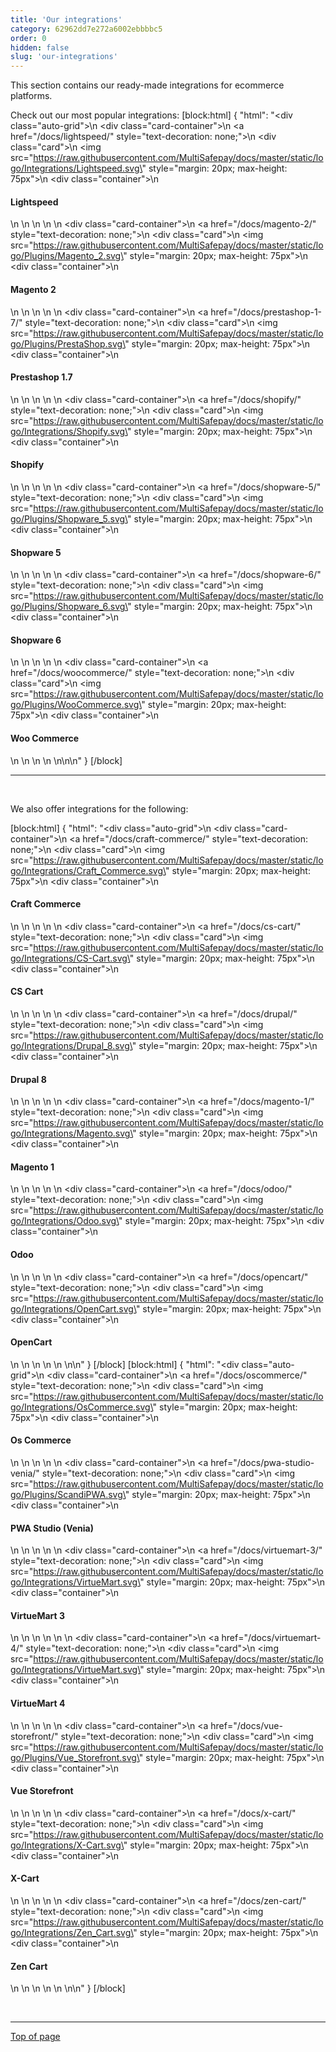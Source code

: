 ```yaml
---
title: 'Our integrations'
category: 62962dd7e272a6002ebbbbc5
order: 0
hidden: false
slug: 'our-integrations'
---
```

This section contains our ready-made integrations for ecommerce platforms. 

Check out our most popular integrations:
[block:html]
{
  "html": "<div class=\"auto-grid\">\n    <div class=\"card-container\">\n        <a href=\"/docs/lightspeed/\" style=\"text-decoration: none;\">\n            <div class=\"card\">\n                <img src=\"https://raw.githubusercontent.com/MultiSafepay/docs/master/static/logo/Integrations/Lightspeed.svg\" style=\"margin: 20px; max-height: 75px\">\n                <div class=\"container\">\n                    <h4><b>Lightspeed</b></h4>\n                </div>\n            </div>\n        </a>\n    </div>\n    <div class=\"card-container\">\n        <a href=\"/docs/magento-2/\" style=\"text-decoration: none;\">\n            <div class=\"card\">\n                <img src=\"https://raw.githubusercontent.com/MultiSafepay/docs/master/static/logo/Plugins/Magento_2.svg\" style=\"margin: 20px; max-height: 75px\">\n                <div class=\"container\">\n                    <h4><b>Magento 2</b></h4>\n                </div>\n            </div>\n        </a>\n    </div>\n    <div class=\"card-container\">\n        <a href=\"/docs/prestashop-1-7/\" style=\"text-decoration: none;\">\n            <div class=\"card\">\n                <img src=\"https://raw.githubusercontent.com/MultiSafepay/docs/master/static/logo/Plugins/PrestaShop.svg\" style=\"margin: 20px; max-height: 75px\">\n                <div class=\"container\">\n                    <h4><b>Prestashop 1.7</b></h4>\n                </div>\n            </div>\n        </a>\n    </div>\n    <div class=\"card-container\">\n        <a href=\"/docs/shopify/\" style=\"text-decoration: none;\">\n            <div class=\"card\">\n                <img src=\"https://raw.githubusercontent.com/MultiSafepay/docs/master/static/logo/Integrations/Shopify.svg\" style=\"margin: 20px; max-height: 75px\">\n                <div class=\"container\">\n                    <h4><b>Shopify</b></h4>\n                </div>\n            </div>\n        </a>\n    </div>\n  <div class=\"card-container\">\n        <a href=\"/docs/shopware-5/\" style=\"text-decoration: none;\">\n            <div class=\"card\">\n                <img src=\"https://raw.githubusercontent.com/MultiSafepay/docs/master/static/logo/Plugins/Shopware_5.svg\" style=\"margin: 20px; max-height: 75px\">\n                <div class=\"container\">\n                    <h4><b>Shopware 5</b></h4>\n                </div>\n            </div>\n        </a>\n    </div>\n    <div class=\"card-container\">\n        <a href=\"/docs/shopware-6/\" style=\"text-decoration: none;\">\n            <div class=\"card\">\n                <img src=\"https://raw.githubusercontent.com/MultiSafepay/docs/master/static/logo/Plugins/Shopware_6.svg\" style=\"margin: 20px; max-height: 75px\">\n                <div class=\"container\">\n                    <h4><b>Shopware 6</b></h4>\n                </div>\n            </div>\n        </a>\n    </div>\n    <div class=\"card-container\">\n        <a href=\"/docs/woocommerce/\" style=\"text-decoration: none;\">\n            <div class=\"card\">\n                <img src=\"https://raw.githubusercontent.com/MultiSafepay/docs/master/static/logo/Plugins/WooCommerce.svg\" style=\"margin: 20px; max-height: 75px\">\n                <div class=\"container\">\n                    <h4><b>Woo Commerce</b></h4>\n                </div>\n            </div>\n        </a>\n    </div>\n</div>\n\n<style>\n\nb {\n  color: #384248 !important;\n}\n  \n.auto-grid {\n  --auto-grid-min-size: 200px;\n  \n  display: grid;\n  grid-template-columns: repeat(auto-fill, minmax(var(--auto-grid-min-size), 1fr));\n  grid-gap: 1rem;\n}\n\n/* Style the cards */\n.card-container {\n  box-shadow: 0 4px 8px 0 rgba(0, 0, 0, 0.2); /* this adds the \"card\" effect */\n  padding: 16px;\n  text-align: center;\n  background-color: #fff;\n  border-radius: 5px;\n}\n\n.card-container:hover {\n  box-shadow: 0 8px 16px 0 rgba(0,0,0,0.2);\n}\n\n</style>"
}
[/block]

---

<br>

We also offer integrations for the following:
<br>

[block:html]
{
  "html": "<div class=\"auto-grid\">\n    <div class=\"card-container\">\n        <a href=\"/docs/craft-commerce/\" style=\"text-decoration: none;\">\n            <div class=\"card\">\n                <img src=\"https://raw.githubusercontent.com/MultiSafepay/docs/master/static/logo/Integrations/Craft_Commerce.svg\" style=\"margin: 20px; max-height: 75px\">\n                <div class=\"container\">\n                    <h4><b>Craft Commerce</b></h4>\n                </div>\n            </div>\n        </a>\n    </div>\n    <div class=\"card-container\">\n        <a href=\"/docs/cs-cart/\" style=\"text-decoration: none;\">\n            <div class=\"card\">\n                <img src=\"https://raw.githubusercontent.com/MultiSafepay/docs/master/static/logo/Integrations/CS-Cart.svg\" style=\"margin: 20px; max-height: 75px\">\n                <div class=\"container\">\n                    <h4><b>CS Cart</b></h4>\n                </div>\n            </div>\n        </a>\n    </div>\n    <div class=\"card-container\">\n        <a href=\"/docs/drupal/\" style=\"text-decoration: none;\">\n            <div class=\"card\">\n                <img src=\"https://raw.githubusercontent.com/MultiSafepay/docs/master/static/logo/Integrations/Drupal_8.svg\" style=\"margin: 20px; max-height: 75px\">\n                <div class=\"container\">\n                    <h4><b>Drupal 8</b></h4>\n                </div>\n            </div>\n        </a>\n    </div>\n    <div class=\"card-container\">\n        <a href=\"/docs/magento-1/\" style=\"text-decoration: none;\">\n            <div class=\"card\">\n                <img src=\"https://raw.githubusercontent.com/MultiSafepay/docs/master/static/logo/Integrations/Magento.svg\" style=\"margin: 20px; max-height: 75px\">\n                <div class=\"container\">\n                    <h4><b>Magento 1</b></h4>\n                </div>\n            </div>\n        </a>\n    </div>\n    <div class=\"card-container\">\n        <a href=\"/docs/odoo/\" style=\"text-decoration: none;\">\n            <div class=\"card\">\n                <img src=\"https://raw.githubusercontent.com/MultiSafepay/docs/master/static/logo/Integrations/Odoo.svg\" style=\"margin: 20px; max-height: 75px\">\n                <div class=\"container\">\n                    <h4><b>Odoo</b></h4>\n                </div>\n            </div>\n        </a>\n    </div>\n    <div class=\"card-container\">\n        <a href=\"/docs/opencart/\" style=\"text-decoration: none;\">\n            <div class=\"card\">\n                <img src=\"https://raw.githubusercontent.com/MultiSafepay/docs/master/static/logo/Integrations/OpenCart.svg\" style=\"margin: 20px; max-height: 75px\">\n                <div class=\"container\">\n                    <h4><b>OpenCart</b></h4>\n                </div>\n            </div>\n        </a>\n    </div>\n </div>\n\n<style>\n\nb {\n  color: #384248 !important;\n}\n  \n.auto-grid {\n  --auto-grid-min-size: 120px;\n  \n  display: grid;\n  grid-template-columns: repeat(auto-fill, minmax(var(--auto-grid-min-size), 1fr));\n  grid-gap: 1rem;\n}\n\n/* Style the cards */\n.card-container {\n  box-shadow: 0 4px 8px 0 rgba(0, 0, 0, 0.2); /* this adds the \"card\" effect */\n  padding: 16px;\n  text-align: center;\n  background-color: #fff;\n  border-radius: 5px;\n}\n\n.card-container:hover {\n  box-shadow: 0 8px 16px 0 rgba(0,0,0,0.2);\n}\n\n</style>"
}
[/block]
[block:html]
{
  "html": "<div class=\"auto-grid\">\n    <div class=\"card-container\">\n        <a href=\"/docs/oscommerce/\" style=\"text-decoration: none;\">\n            <div class=\"card\">\n                <img src=\"https://raw.githubusercontent.com/MultiSafepay/docs/master/static/logo/Integrations/OsCommerce.svg\" style=\"margin: 20px; max-height: 75px\">\n                <div class=\"container\">\n                    <h4><b>Os Commerce</b></h4>\n                </div>\n            </div>\n        </a>\n    </div>\n    <div class=\"card-container\">\n        <a href=\"/docs/pwa-studio-venia/\" style=\"text-decoration: none;\">\n            <div class=\"card\">\n                <img src=\"https://raw.githubusercontent.com/MultiSafepay/docs/master/static/logo/Plugins/ScandiPWA.svg\" style=\"margin: 20px; max-height: 75px\">\n                <div class=\"container\">\n                    <h4><b>PWA Studio (Venia)</b></h4>\n                </div>\n            </div>\n        </a>\n    </div>\n    <div class=\"card-container\">\n        <a href=\"/docs/virtuemart-3/\" style=\"text-decoration: none;\">\n            <div class=\"card\">\n                <img src=\"https://raw.githubusercontent.com/MultiSafepay/docs/master/static/logo/Integrations/VirtueMart.svg\" style=\"margin: 20px; max-height: 75px\">\n                <div class=\"container\">\n                    <h4><b>VirtueMart 3</b></h4>\n                </div>\n            </div>\n        </a>\n    </div>\n    \n    <div class=\"card-container\">\n        <a href=\"/docs/virtuemart-4/\" style=\"text-decoration: none;\">\n            <div class=\"card\">\n                <img src=\"https://raw.githubusercontent.com/MultiSafepay/docs/master/static/logo/Integrations/VirtueMart.svg\" style=\"margin: 20px; max-height: 75px\">\n                <div class=\"container\">\n                    <h4><b>VirtueMart 4</b></h4>\n                </div>\n            </div>\n        </a>\n    </div>\n    <div class=\"card-container\">\n        <a href=\"/docs/vue-storefront/\" style=\"text-decoration: none;\">\n            <div class=\"card\">\n                <img src=\"https://raw.githubusercontent.com/MultiSafepay/docs/master/static/logo/Plugins/Vue_Storefront.svg\" style=\"margin: 20px; max-height: 75px\">\n                <div class=\"container\">\n                    <h4><b>Vue Storefront</b></h4>\n                </div>\n            </div>\n        </a>\n    </div>\n    <div class=\"card-container\">\n        <a href=\"/docs/x-cart/\" style=\"text-decoration: none;\">\n            <div class=\"card\">\n                <img src=\"https://raw.githubusercontent.com/MultiSafepay/docs/master/static/logo/Integrations/X-Cart.svg\" style=\"margin: 20px; max-height: 75px\">\n                <div class=\"container\">\n                    <h4><b>X-Cart</b></h4>\n                </div>\n            </div>\n        </a>\n    </div>\n    <div class=\"card-container\">\n        <a href=\"/docs/zen-cart/\" style=\"text-decoration: none;\">\n            <div class=\"card\">\n                <img src=\"https://raw.githubusercontent.com/MultiSafepay/docs/master/static/logo/Integrations/Zen_Cart.svg\" style=\"margin: 20px; max-height: 75px\">\n                <div class=\"container\">\n                    <h4><b>Zen Cart</b></h4>\n                </div>\n            </div>\n        </a>\n    </div>\n </div>\n\n<style>\n\nb {\n  color: #384248 !important;\n}\n  \n.auto-grid {\n  --auto-grid-min-size: 120px;\n  \n  display: grid;\n  grid-template-columns: repeat(auto-fill, minmax(var(--auto-grid-min-size), 1fr));\n  grid-gap: 1rem;\n}\n\n/* Style the cards */\n.card-container {\n  box-shadow: 0 4px 8px 0 rgba(0, 0, 0, 0.2); /* this adds the \"card\" effect */\n  padding: 16px;\n  text-align: center;\n  background-color: #fff;\n  border-radius: 5px;\n}\n\n.card-container:hover {\n  box-shadow: 0 8px 16px 0 rgba(0,0,0,0.2);\n}\n\n</style>"
}
[/block]

<br>

---

[Top of page](#)